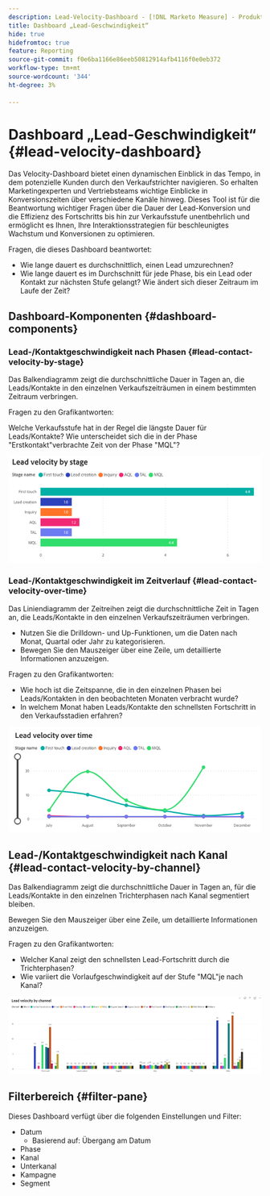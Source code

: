 ```yaml
---
description: Lead-Velocity-Dashboard - [!DNL Marketo Measure] - Produkt
title: Dashboard „Lead-Geschwindigkeit“
hide: true
hidefromtoc: true
feature: Reporting
source-git-commit: f0e6ba1166e86eeb50812914afb4116f0e0eb372
workflow-type: tm+mt
source-wordcount: '344'
ht-degree: 3%

---
```


# Dashboard „Lead-Geschwindigkeit“ {#lead-velocity-dashboard}

Das Velocity-Dashboard bietet einen dynamischen Einblick in das Tempo, in dem potenzielle Kunden durch den Verkaufstrichter navigieren. So erhalten Marketingexperten und Vertriebsteams wichtige Einblicke in Konversionszeiten über verschiedene Kanäle hinweg. Dieses Tool ist für die Beantwortung wichtiger Fragen über die Dauer der Lead-Konversion und die Effizienz des Fortschritts bis hin zur Verkaufsstufe unentbehrlich und ermöglicht es Ihnen, Ihre Interaktionsstrategien für beschleunigtes Wachstum und Konversionen zu optimieren.

Fragen, die dieses Dashboard beantwortet:

* Wie lange dauert es durchschnittlich, einen Lead umzurechnen?
* Wie lange dauert es im Durchschnitt für jede Phase, bis ein Lead oder Kontakt zur nächsten Stufe gelangt? Wie ändert sich dieser Zeitraum im Laufe der Zeit?

## Dashboard-Komponenten {#dashboard-components}

### Lead-/Kontaktgeschwindigkeit nach Phasen {#lead-contact-velocity-by-stage}

Das Balkendiagramm zeigt die durchschnittliche Dauer in Tagen an, die Leads/Kontakte in den einzelnen Verkaufszeiträumen in einem bestimmten Zeitraum verbringen.

Fragen zu den Grafikantworten:

Welche Verkaufsstufe hat in der Regel die längste Dauer für Leads/Kontakte?
Wie unterscheidet sich die in der Phase &quot;Erstkontakt&quot;verbrachte Zeit von der Phase &quot;MQL&quot;?

![](assets/lead-velocity-dashboard-1.png)

### Lead-/Kontaktgeschwindigkeit im Zeitverlauf {#lead-contact-velocity-over-time}

Das Liniendiagramm der Zeitreihen zeigt die durchschnittliche Zeit in Tagen an, die Leads/Kontakte in den einzelnen Verkaufszeiträumen verbringen.

* Nutzen Sie die Drilldown- und Up-Funktionen, um die Daten nach Monat, Quartal oder Jahr zu kategorisieren.
* Bewegen Sie den Mauszeiger über eine Zeile, um detaillierte Informationen anzuzeigen.

Fragen zu den Grafikantworten:

* Wie hoch ist die Zeitspanne, die in den einzelnen Phasen bei Leads/Kontakten in den beobachteten Monaten verbracht wurde?
* In welchem Monat haben Leads/Kontakte den schnellsten Fortschritt in den Verkaufsstadien erfahren?

![](assets/lead-velocity-dashboard-2.png)

## Lead-/Kontaktgeschwindigkeit nach Kanal {#lead-contact-velocity-by-channel}

Das Balkendiagramm zeigt die durchschnittliche Dauer in Tagen an, für die Leads/Kontakte in den einzelnen Trichterphasen nach Kanal segmentiert bleiben.

Bewegen Sie den Mauszeiger über eine Zeile, um detaillierte Informationen anzuzeigen.

Fragen zu den Grafikantworten:

* Welcher Kanal zeigt den schnellsten Lead-Fortschritt durch die Trichterphasen?
* Wie variiert die Vorlaufgeschwindigkeit auf der Stufe &quot;MQL&quot;je nach Kanal?

![](assets/lead-velocity-dashboard-3.png)

## Filterbereich {#filter-pane}

Dieses Dashboard verfügt über die folgenden Einstellungen und Filter:

* Datum
   * Basierend auf: Übergang am Datum
* Phase
* Kanal
* Unterkanal
* Kampagne
* Segment
